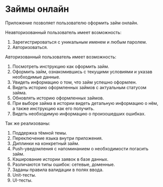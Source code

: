 # Займы онлайн

Приложение позволяет пользователю оформить займ онлайн.

Неавторизованный пользователь имеет возможность:
1. Зарегистрироваться с уникальным именем и любым паролем.
2. Авторизоваться.

Авторизованный пользователь имеет возможность:
1. Посмотреть инструкцию как оформить займ.
2. Оформить займ, ознакомившись с текущими условиями и указав необходимые данные.
3. Увидеть информацию о том, что займ успешно оформлен.
4. Видеть историю оформленных займов с актуальным статусом займа.
5. Обновлять историю оформленных займов.
6. При выборе займа в истории видеть детальную информацию о нём, а также инструкцию как его получить.
7. Видеть необходимую информацию о произошедших ошибках.

Так же реализованы:
1. Поддержка тёмной темы.
2. Переключение языка внутри приложения.
3. Диплинки на конкретный займ.
4. Push-уведомления с напоминанием о необходимости погасить займ.
5. Кэширование истории заявок в базе данных.
6. Различаются типы ошибок: сетевые, доменные.
7. Заданы правила валидации в полях ввода.
8. Unit-тесты.
9. UI-тесты.